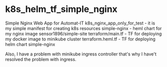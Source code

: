 # k8s_helm_tf_simple_nginx


Simple Nginx Web App for Automat-IT
k8s_nginx_app_only_for_test - it is my simple manifest for creating k8s resources
simple-nginx - heml chart for my nginx image sensor1896/simple-site
terraform/main.tf - TF for deploying my docker image to minikube cluster
terraform.heml.tf - TF for deploying helm chart simple-nginx


Also, I have a problem with minikube ingress controller that's why I have't resolved the problem with ingress.